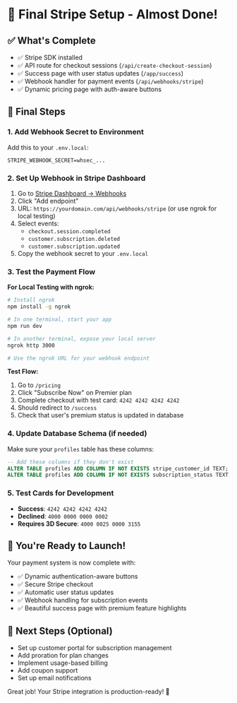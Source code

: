 # 🎉 Final Stripe Setup - Almost Done!

## ✅ What's Complete
- ✅ Stripe SDK installed
- ✅ API route for checkout sessions (`/api/create-checkout-session`)
- ✅ Success page with user status updates (`/app/success`)
- ✅ Webhook handler for payment events (`/api/webhooks/stripe`)
- ✅ Dynamic pricing page with auth-aware buttons

## 🔧 Final Steps

### 1. Add Webhook Secret to Environment
Add this to your `.env.local`:
```env
STRIPE_WEBHOOK_SECRET=whsec_...
```

### 2. Set Up Webhook in Stripe Dashboard
1. Go to [Stripe Dashboard → Webhooks](https://dashboard.stripe.com/webhooks)
2. Click "Add endpoint"
3. URL: `https://yourdomain.com/api/webhooks/stripe` (or use ngrok for local testing)
4. Select events:
   - `checkout.session.completed`
   - `customer.subscription.deleted`
   - `customer.subscription.updated`
5. Copy the webhook secret to your `.env.local`

### 3. Test the Payment Flow

**For Local Testing with ngrok:**
```bash
# Install ngrok
npm install -g ngrok

# In one terminal, start your app
npm run dev

# In another terminal, expose your local server
ngrok http 3000

# Use the ngrok URL for your webhook endpoint
```

**Test Flow:**
1. Go to `/pricing`
2. Click "Subscribe Now" on Premier plan
3. Complete checkout with test card: `4242 4242 4242 4242`
4. Should redirect to `/success`
5. Check that user's premium status is updated in database

### 4. Update Database Schema (if needed)
Make sure your `profiles` table has these columns:
```sql
-- Add these columns if they don't exist
ALTER TABLE profiles ADD COLUMN IF NOT EXISTS stripe_customer_id TEXT;
ALTER TABLE profiles ADD COLUMN IF NOT EXISTS subscription_status TEXT;
```

### 5. Test Cards for Development
- **Success**: `4242 4242 4242 4242`
- **Declined**: `4000 0000 0000 0002`
- **Requires 3D Secure**: `4000 0025 0000 3155`

## 🚀 You're Ready to Launch!

Your payment system is now complete with:
- ✅ Dynamic authentication-aware buttons
- ✅ Secure Stripe checkout
- ✅ Automatic user status updates
- ✅ Webhook handling for subscription events
- ✅ Beautiful success page with premium feature highlights

## 🔄 Next Steps (Optional)
- Set up customer portal for subscription management
- Add proration for plan changes
- Implement usage-based billing
- Add coupon support
- Set up email notifications

Great job! Your Stripe integration is production-ready! 🎉 